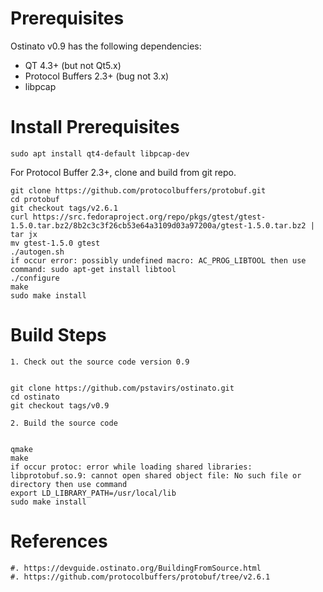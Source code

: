 Prerequisites
=============

Ostinato v0.9 has the following dependencies:

- QT 4.3+ (but not Qt5.x)
- Protocol Buffers 2.3+ (bug not 3.x)
- libpcap

Install Prerequisites
=====================


    sudo apt install qt4-default libpcap-dev
    
For Protocol Buffer 2.3+, clone and build from git repo.


    git clone https://github.com/protocolbuffers/protobuf.git
    cd protobuf
    git checkout tags/v2.6.1
    curl https://src.fedoraproject.org/repo/pkgs/gtest/gtest-1.5.0.tar.bz2/8b2c3c3f26cb53e64a3109d03a97200a/gtest-1.5.0.tar.bz2 | tar jx
    mv gtest-1.5.0 gtest
    ./autogen.sh
    if occur error: possibly undefined macro: AC_PROG_LIBTOOL then use command: sudo apt-get install libtool
    ./configure
    make
    sudo make install


Build Steps
===========

    1. Check out the source code version 0.9


    git clone https://github.com/pstavirs/ostinato.git
    cd ostinato
    git checkout tags/v0.9

    2. Build the source code


    qmake
    make
    if occur protoc: error while loading shared libraries: libprotobuf.so.9: cannot open shared object file: No such file or directory then use command
    export LD_LIBRARY_PATH=/usr/local/lib
    sudo make install

References
==========

    #. https://devguide.ostinato.org/BuildingFromSource.html
    #. https://github.com/protocolbuffers/protobuf/tree/v2.6.1
